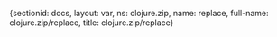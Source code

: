 {sectionid: docs, layout: var, ns: clojure.zip, name: replace, full-name: clojure.zip/replace,
  title: clojure.zip/replace}
